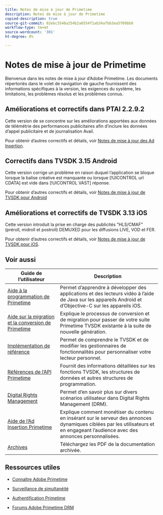 ```yaml
---
title: Notes de mise à jour de Primetime
description: Notes de mise à jour de Primetime
copied-description: true
source-git-commit: 02ebc3548a254b2a6554f1ab34afbb3ea5f09bb8
workflow-type: tm+mt
source-wordcount: '301'
ht-degree: 0%

---
```


# Notes de mise à jour de Primetime

Bienvenue dans les notes de mise à jour d’Adobe Primetime. Les documents répertoriés dans le volet de navigation de gauche fournissent des informations spécifiques à la version, les exigences du système, les limitations, les problèmes résolus et les problèmes connus.

## Améliorations et correctifs dans PTAI 2.2.9.2

Cette version de se concentre sur les améliorations apportées aux données de télémétrie des performances publicitaires afin d’inclure les données d’appel publicitaire et de journalisation Avail.

Pour obtenir d’autres correctifs et détails, voir [Notes de mise à jour des Ad Insertion](/help/release-notes/ptai-22x-release-notes.md).

## Correctifs dans TVSDK 3.15 Android

Cette version corrige un problème en raison duquel l’application se bloque lorsque la balise créative est manquante ou lorsque [!UICONTROL url CDATA] est vide dans [!UICONTROL VAST] réponse.

Pour obtenir d’autres correctifs et détails, voir [Notes de mise à jour de TVSDK pour Android](/help/release-notes/tvsdk-3x-android.md)

## Améliorations et correctifs de TVSDK 3.13 iOS

Cette version introduit la prise en charge des publicités &quot;HLS/CMAF&quot; (préroll, midroll et postroll) DEMUXED pour les diffusions LIVE, VOD et FER.

Pour obtenir d’autres correctifs et détails, voir [Notes de mise à jour de TVSDK pour iOS](../release-notes/tvsdk-3x-ios.md).

## Voir aussi

| Guide de l’utilisateur | Description |
|--- |--- |
| [Aide à la programmation de Primetime](/help/programming/home.md) | Permet d’apprendre à développer des applications et des lecteurs vidéo à l’aide de Java sur les appareils Android et d’Objective-C sur les appareils iOS. |
| [Aide sur la migration et la conversion de Primetime](/help/migration-guides/home.md) | Explique le processus de conversion et de migration pour passer de votre suite Primetime TVSDK existante à la suite de nouvelle génération. |
| [Implémentation de référence](/help/android-reference-implementation/home.md) | Permet de comprendre le TVSDK et de modifier les gestionnaires de fonctionnalités pour personnaliser votre lecteur personnel. |
| [Références de l’API Primetime](/help/reference/api-references.md) | Fournit des informations détaillées sur les fonctions TVSDK, les structures de données et autres structures de programmation. |
| [Digital Rights Management](/help/digital-rights-management/home.md) | Permet d’en savoir plus sur divers scénarios utilisateur dans Digital Rights Management (DRM). |
| [Aide de l’Ad Insertion Primetime](/help/primetime-ad-insertion/home.md) | Explique comment monétiser du contenu en insérant sur le serveur des annonces dynamiques ciblées par les utilisateurs et en engageant l’audience avec des annonces personnalisées. |
| [Archives](https://helpx.adobe.com/primetime/archives.html) | Téléchargez les PDF de la documentation archivée. |

## Ressources utiles

* [Connaître Adobe Primetime](https://www.adobe.com/in/marketing/primetime.html)

* [Surveillance de simultanéité](https://tve.helpdocsonline.com/concurrency-monitoring-introduction)

* [Authentification Primetime](https://tve.helpdocsonline.com/home)

* [Forums Adobe Primetime DRM](https://forums.adobe.com/community/adobe_access)

